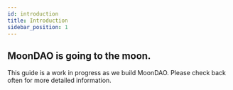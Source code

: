 ```yaml
---
id: introduction
title: Introduction
sidebar_position: 1
---
```


## MoonDAO is going to the moon.

This guide is a work in progress as we build MoonDAO. Please check back often for more detailed information.
